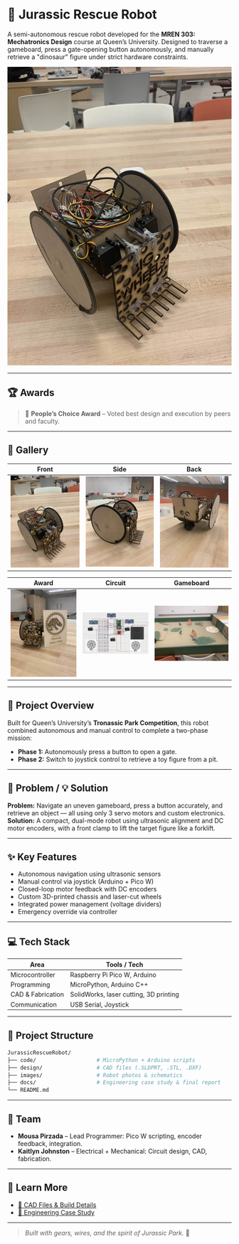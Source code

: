 # 🦖 Jurassic Rescue Robot

A semi-autonomous rescue robot developed for the **MREN 303: Mechatronics Design** course at Queen’s University. Designed to traverse a gameboard, press a gate-opening button autonomously, and manually retrieve a "dinosaur" figure under strict hardware constraints.

![Robot Front View](images/robot_front.jpg)

---

## 🏆 Awards

> 🥇 **People’s Choice Award** – Voted best design and execution by peers and faculty.

---

## 📸 Gallery

| Front | Side | Back |
|-------|------|------|
| <img src="images/robot_front.jpg" width="250"/> | <img src="/images/robot_side.jpg" width="250"/> | <img src="/images/robot_back.jpg" width="250"/> |

| Award | Circuit | Gameboard |
|-------|---------|-----------|
| <img src="/images/award_robot.jpg" width="250"/> | <img src="/images/electrical_schematic.png" width="250"/> | <img src="/images/gameboard_middle.webp" width="250"/> |

---

## 🚀 Project Overview

Built for Queen’s University’s **Tronassic Park Competition**, this robot combined autonomous and manual control to complete a two-phase mission:
- **Phase 1:** Autonomously press a button to open a gate.
- **Phase 2:** Switch to joystick control to retrieve a toy figure from a pit.

---

## 🧩 Problem / 💡 Solution

**Problem:** Navigate an uneven gameboard, press a button accurately, and retrieve an object — all using only 3 servo motors and custom electronics.  
**Solution:** A compact, dual-mode robot using ultrasonic alignment and DC motor encoders, with a front clamp to lift the target figure like a forklift.

---

## ✨ Key Features

- Autonomous navigation using ultrasonic sensors
- Manual control via joystick (Arduino + Pico W)
- Closed-loop motor feedback with DC encoders
- Custom 3D-printed chassis and laser-cut wheels
- Integrated power management (voltage dividers)
- Emergency override via controller

---

## 💻 Tech Stack

| Area              | Tools / Tech                      |
|-------------------|-----------------------------------|
| Microcontroller   | Raspberry Pi Pico W, Arduino      |
| Programming       | MicroPython, Arduino C++          |
| CAD & Fabrication | SolidWorks, laser cutting, 3D printing |
| Communication     | USB Serial, Joystick              |

---

## 📁 Project Structure

```bash
JurassicRescueRobot/
├── code/                   # MicroPython + Arduino scripts
├── design/                 # CAD files (.SLDPRT, .STL, .DXF)
├── images/                 # Robot photos & schematics
├── docs/                   # Engineering case study & final report
└── README.md
```

---

## 👥 Team

- **Mousa Pirzada** – Lead Programmer: Pico W scripting, encoder feedback, integration.
- **Kaitlyn Johnston** – Electrical + Mechanical: Circuit design, CAD, fabrication.

---

## 📖 Learn More

- [📂 CAD Files & Build Details](https://github.com/20mup/JurassicRescueRobot/tree/main/design)
- [📄 Engineering Case Study](docs/jurassic-rescue-case-study.md)

---

> _Built with gears, wires, and the spirit of Jurassic Park._ 🦕
